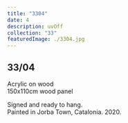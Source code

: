 ```yaml
---
title: "3304"
date: 4
description: uvOff
collection: "33"
featuredImage: ./3304.jpg
---
```


## 33/04

Acrylic on wood<br/>
150x110cm wood panel

Signed and ready to hang.<br/>
Painted in Jorba Town, Catalonia. 2020.